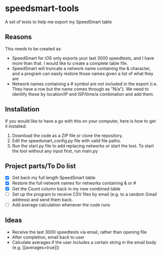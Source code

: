 # speedsmart-tools
A set of tools to help me export my SpeedSmart table

## Reasons

This needs to be created as:
- SpeedSmart for iOS only exports your last 3000 speedtests, and I have more than that. I would like to create a complete table file.
- SpeedSmart will truncate a network name containing the & character, and a program can easily restore those names given a list of what they are
- Network names containing a # symbol are not included in the export (i.e. They have a row but the name comes through as "N/a"). We need to identify these by location/IP and ISP/time/a combination and add them.

## Installation
If you would like to have a go with this on your computer, here is how to get it installed:

1. Download the code as a ZIP file or clone the repository.
2. Edit the speedsmart_config.py file with valid file paths.
3. Run the start.py file to add replacing networks or start the tool. To start the tool without any input first, run main.py

## Project parts/To Do list
- [x] Get back my full length SpeedSmart table
- [x] Restore the full network names for networks containing & or #
- [x] Get the Count column back in my new combined table
- [ ] Set up the program to receive CSV files by email (e.g. to a random Gmail address) and send them back.
- [ ] Add average calculation whenever the code runs

## Ideas
- Receive the last 3000 speedtests via email, rather than opening file
- After completion, email back to user
- Calculate averages if the user includes a certain string in the email body (e.g. [[averages=true]])